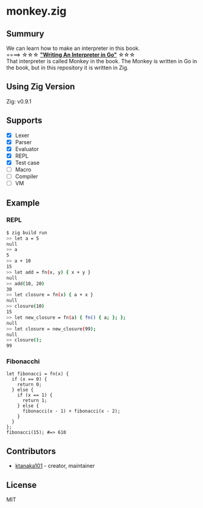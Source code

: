 # monkey.zig

## Summury

We can learn how to make an interpreter in this book.  
====> ☆☆☆ **["Writing An Interpreter in Go"](https://interpreterbook.com/)** ☆☆☆  
That interpreter is called Monkey in the book.
The Monkey is written in Go in the book, but in this repository it is written in Zig.

## Using Zig Version

Zig: v0.9.1

## Supports

- [x] Lexer
- [x] Parser
- [x] Evaluator
- [x] REPL
- [x] Test case
- [ ] Macro
- [ ] Compiler
- [ ] VM

## Example

### REPL

```sh
$ zig build run
>> let a = 5
null
>> a
5
>> a + 10
15
>> let add = fn(x, y) { x + y }
null
>> add(10, 20)
30
>> let closure = fn(x) { a + x }
null
>> closure(10)
15
>> let new_closure = fn(a) { fn() { a; }; };
null
>> let closure = new_closure(99);
null
>> closure();
99
```

### Fibonacchi

```monkey
let fibonacci = fn(x) {
  if (x == 0) {
    return 0;
  } else {
    if (x == 1) {
      return 1;
    } else {
      fibonacci(x - 1) + fibonacci(x - 2);
    }
  }
};
fibonacci(15); #=> 610
```

## Contributors

- [ktanaka101](https://github.com/ktanaka101) - creator, maintainer

## License

MIT
